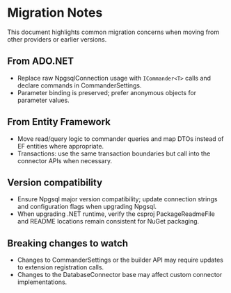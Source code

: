# Migration Notes

This document highlights common migration concerns when moving from other providers or earlier versions.

## From ADO.NET

- Replace raw NpgsqlConnection usage with `ICommander<T>` calls and declare commands in CommanderSettings.
- Parameter binding is preserved; prefer anonymous objects for parameter values.

## From Entity Framework

- Move read/query logic to commander queries and map DTOs instead of EF entities where appropriate.
- Transactions: use the same transaction boundaries but call into the connector APIs when necessary.

## Version compatibility

- Ensure Npgsql major version compatibility; update connection strings and configuration flags when upgrading Npgsql.
- When upgrading .NET runtime, verify the csproj PackageReadmeFile and README locations remain consistent for NuGet packaging.

## Breaking changes to watch

- Changes to CommanderSettings or the builder API may require updates to extension registration calls.
- Changes to the DatabaseConnector base may affect custom connector implementations.
